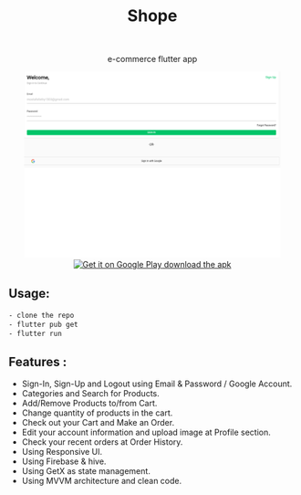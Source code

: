 <h1 align="center"> Shope </h1> <br>

<p align="center">
e-commerce flutter app
</p>

<p align="center">
  <a href="https://shope-2c566.firebaseapp.com/#/">
    <img alt="go to web app" title="web app" src="https://raw.githubusercontent.com/MostafaFathy1527/shopeAPP/master/1.png" width="450">
  </a>
  <br>

  <a href="https://storage.cloud.google.com/shope-2c566.appspot.com/app-release.apk">
    <img alt="Get it on Google Play" title="Google Play" src="http://i.imgur.com/mtGRPuM.png" width="140">
    download the apk 
  </a>
</p>




## Usage:

```
- clone the repo
- flutter pub get
- flutter run
```


## Features :

- Sign-In, Sign-Up and Logout using Email & Password / Google Account.
- Categories and Search for Products.
- Add/Remove Products to/from Cart.
- Change quantity of products in the cart.
- Check out your Cart and Make an Order.
- Edit your account information and upload image at Profile section.
- Check your recent orders at Order History.
- Using Responsive UI.
- Using Firebase & hive.
- Using GetX as state management.
- Using MVVM architecture and clean code.

